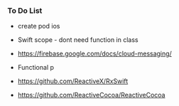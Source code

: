 ### To Do List

- create pod ios
- Swift scope - dont need function in class
- https://firebase.google.com/docs/cloud-messaging/

- Functional p
- https://github.com/ReactiveX/RxSwift
- https://github.com/ReactiveCocoa/ReactiveCocoa



